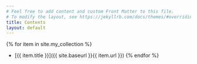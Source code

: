 ```yaml
---
# Feel free to add content and custom Front Matter to this file.
# To modify the layout, see https://jekyllrb.com/docs/themes/#overriding-theme-defaults
title: Contents
layout: default
---
```




{% for item in site.my_collection %}
- [{{ item.title }}]({{ site.baseurl }}{{ item.url }})
{% endfor %}
